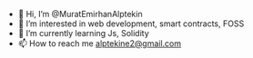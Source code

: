 - 👋 Hi, I’m @MuratEmirhanAlptekin
- 👀 I’m interested in web development, smart contracts, FOSS
- 🌱 I’m currently learning Js, Solidity
- 📫 How to reach me alptekine2@gmail.com

<!---
MuratEmirhanAlptekin/MuratEmirhanAlptekin is a ✨ special ✨ repository because its `README.md` (this file) appears on your GitHub profile.
You can click the Preview link to take a look at your changes.
--->
